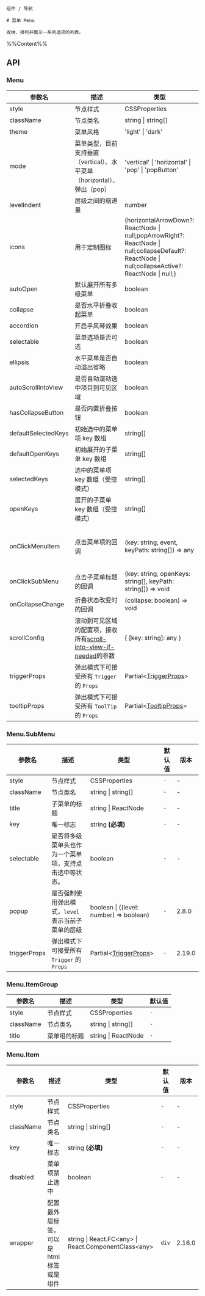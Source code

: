 `````
组件 / 导航

# 菜单 Menu

收纳、排列并展示一系列选项的列表。
`````

%%Content%%

## API

### Menu

|参数名|描述|类型|默认值|版本|
|---|---|---|---|---|
|style|节点样式|CSSProperties |`-`|-|
|className|节点类名|string \| string[] |`-`|-|
|theme|菜单风格|'light' \| 'dark' |`light`|-|
|mode|菜单类型，目前支持垂直（vertical）、水平菜单（horizontal）、弹出（pop）|'vertical' \| 'horizontal' \| 'pop' \| 'popButton' |`vertical`|-|
|levelIndent|层级之间的缩进量|number |`-`|-|
|icons|用于定制图标|{horizontalArrowDown?: ReactNode \| null;popArrowRight?: ReactNode \| null;collapseDefault?: ReactNode \| null;collapseActive?: ReactNode \| null;} |`-`|-|
|autoOpen|默认展开所有多级菜单|boolean |`-`|-|
|collapse|是否水平折叠收起菜单|boolean |`-`|-|
|accordion|开启手风琴效果|boolean |`-`|-|
|selectable|菜单选项是否可选|boolean |`true`|-|
|ellipsis|水平菜单是否自动溢出省略|boolean |`true`|2.24.0|
|autoScrollIntoView|是否自动滚动选中项目到可见区域|boolean |`-`|-|
|hasCollapseButton|是否内置折叠按钮|boolean |`-`|-|
|defaultSelectedKeys|初始选中的菜单项 key 数组|string[] |`-`|-|
|defaultOpenKeys|初始展开的子菜单 key 数组|string[] |`-`|-|
|selectedKeys|选中的菜单项 key 数组（受控模式）|string[] |`-`|-|
|openKeys|展开的子菜单 key 数组（受控模式）|string[] |`-`|-|
|onClickMenuItem|点击菜单项的回调|(key: string, event, keyPath: string[]) => any |`-`|`event` in 2.15.0, `keyPath` in 2.19.0|
|onClickSubMenu|点击子菜单标题的回调|(key: string, openKeys: string[], keyPath: string[]) => void |`-`|`keyPath` in 2.19.0|
|onCollapseChange|折叠状态改变时的回调|(collapse: boolean) => void |`-`|-|
|scrollConfig|滚动到可见区域的配置项，接收所有[scroll-into-view-if-needed](https://github.com/stipsan/scroll-into-view-if-needed)的参数|{ [key: string]: any } |`-`|-|
|triggerProps|弹出模式下可接受所有 `Trigger` 的 `Props`|Partial&lt;[TriggerProps](trigger#trigger)&gt; |`-`|-|
|tooltipProps|弹出模式下可接受所有 `ToolTip` 的 `Props`|Partial&lt;[TooltipProps](tooltip#tooltip)&gt; |`-`|-|

### Menu.SubMenu

|参数名|描述|类型|默认值|版本|
|---|---|---|---|---|
|style|节点样式|CSSProperties |`-`|-|
|className|节点类名|string \| string[] |`-`|-|
|title|子菜单的标题|string \| ReactNode |`-`|-|
|key|唯一标志|string  **(必填)**|`-`|-|
|selectable|是否将多级菜单头也作为一个菜单项，支持点击选中等状态。|boolean |`-`|-|
|popup|是否强制使用弹出模式，`level` 表示当前子菜单的层级|boolean \| ((level: number) => boolean) |`-`|2.8.0|
|triggerProps|弹出模式下可接受所有 `Trigger` 的 `Props`|Partial&lt;[TriggerProps](trigger#trigger)&gt; |`-`|2.19.0|

### Menu.ItemGroup

|参数名|描述|类型|默认值|
|---|---|---|---|
|style|节点样式|CSSProperties |`-`|
|className|节点类名|string \| string[] |`-`|
|title|菜单组的标题|string \| ReactNode |`-`|

### Menu.Item

|参数名|描述|类型|默认值|版本|
|---|---|---|---|---|
|style|节点样式|CSSProperties |`-`|-|
|className|节点类名|string \| string[] |`-`|-|
|key|唯一标志|string  **(必填)**|`-`|-|
|disabled|菜单项禁止选中|boolean |`-`|-|
|wrapper|配置最外层标签，可以是 html 标签或是组件|string \| React.FC&lt;any&gt; \| React.ComponentClass&lt;any&gt; |`div`|2.16.0|
